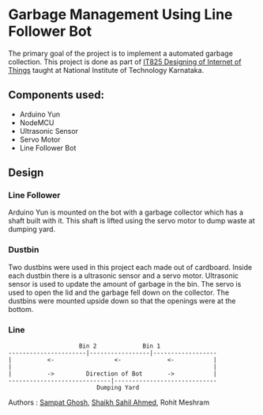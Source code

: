 # Garbage Management Using Line Follower Bot

The primary goal of the project is to implement a automated garbage collection. 
This project is done as part of [IT825 Designing of Internet of Things](https://infotech.nitk.ac.in/course/it825) taught at National Institute of Technology Karnataka.

## Components used:
- Arduino Yun
- NodeMCU
- Ultrasonic Sensor
- Servo Motor
- Line Follower Bot

## Design
### Line Follower
Arduino Yun is mounted on the bot with a garbage collector which has a shaft built with it.
This shaft is lifted using the servo motor to dump waste at dumping yard.

### Dustbin
Two dustbins were used in this project each made out of cardboard. Inside each dustbin there is a ultrasonic sensor and a servo motor.
Ultrasonic sensor is used to update the amount of garbage in the bin. The servo is used to open the lid and the garbage fell down on the collector.
The dustbins were mounted upside down so that the openings were at the bottom.

### Line
```
                    Bin 2             Bin 1
----------------------|-----------------|------------------
|          <-                 <-             <-           |
|                                                         |
|          ->         Direction of Bot       ->           |
-----------------------------|-----------------------------
                         Dumping Yard
```

Authors : [Sampat Ghosh](https://github.com/sampatghosh), [Shaikh Sahil Ahmed](https://github.com/ShaikhSahilAhmed), Rohit Meshram
